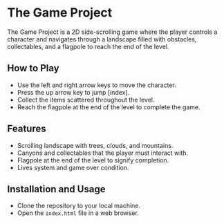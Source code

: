 # The Game Project

The Game Project is a 2D side-scrolling game where the player controls a character and navigates through a landscape filled with obstacles, collectables, and a flagpole to reach the end of the level.

## How to Play

- Use the left and right arrow keys to move the character.
- Press the up arrow key to jump [index].
- Collect the items scattered throughout the level.
- Reach the flagpole at the end of the level to complete the game.

## Features

- Scrolling landscape with trees, clouds, and mountains.
- Canyons and collectables that the player must interact with.
- Flagpole at the end of the level to signify completion.
- Lives system and game over condition.

## Installation and Usage

- Clone the repository to your local machine.
- Open the `index.html` file in a web browser.
